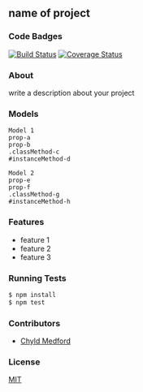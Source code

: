 ## name of project
### Code Badges
[![Build Status](https://travis-ci.org/ABarnhard/iron-chef.svg)](https://travis-ci.org/ABarnhard/iron-chef)
[![Coverage Status](https://coveralls.io/repos/ABarnhard/iron-chef/badge.png)](https://coveralls.io/r/ABarnhard/iron-chef)

### About
write a description about your project

### Models
```
Model 1
prop-a
prop-b
.classMethod-c
#instanceMethod-d
```

```
Model 2
prop-e
prop-f
.classMethod-g
#instanceMethod-h
```

### Features
- feature 1
- feature 2
- feature 3

### Running Tests
```bash
$ npm install
$ npm test
```

### Contributors
- [Chyld Medford](https://github.com/chyld)

### License
[MIT](LICENSE)

